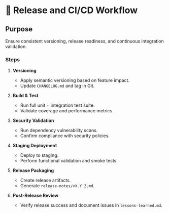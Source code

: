 # 🚀 Release and CI/CD Workflow

## Purpose
Ensure consistent versioning, release readiness, and continuous integration validation.

### Steps
1. **Versioning**
   - Apply semantic versioning based on feature impact.
   - Update `CHANGELOG.md` and tag in Git.

2. **Build & Test**
   - Run full unit + integration test suite.
   - Validate coverage and performance metrics.

3. **Security Validation**
   - Run dependency vulnerability scans.
   - Confirm compliance with security policies.

4. **Staging Deployment**
   - Deploy to staging.
   - Perform functional validation and smoke tests.

5. **Release Packaging**
   - Create release artifacts.
   - Generate `release-notes/vX.Y.Z.md`.

6. **Post-Release Review**
   - Verify release success and document issues in `lessons-learned.md`.

